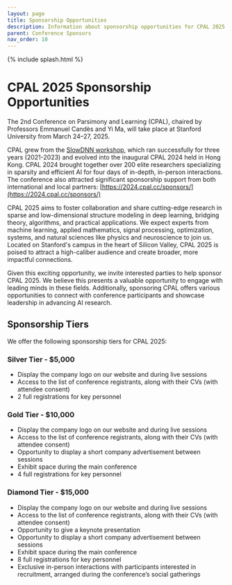 ```yaml
---
layout: page
title: Sponsorship Opportunities
description: Information about sponsorship opportunities for CPAL 2025
parent: Conference Sponsors
nav_order: 10
---
```


{% include splash.html %}

<!-- {% include sponsors.html %} -->

# CPAL 2025 Sponsorship Opportunities

The 2nd Conference on Parsimony and Learning (CPAL), chaired by Professors
Emmanuel Candès and Yi Ma, will take place at Stanford University from
March 24–27, 2025.

CPAL grew from the [SlowDNN workshop](https://slowdnn-workshop.github.io), which ran successfully for three years
(2021-2023) and evolved into the inaugural CPAL 2024 held in Hong Kong. CPAL
2024 brought together over 200 elite researchers specializing in sparsity and
efficient AI for four days of in-depth, in-person interactions. The conference
also attracted significant sponsorship support from both international and local
partners: [https://2024.cpal.cc/sponsors/](https://2024.cpal.cc/sponsors/)

CPAL 2025 aims to foster collaboration and share cutting-edge
research in sparse and low-dimensional structure modeling in deep learning,
bridging theory, algorithms, and practical applications. We expect experts from
machine learning, applied mathematics, signal processing, optimization, systems,
and natural sciences like physics and neuroscience to join us. Located on
Stanford's campus in the heart of Silicon Valley, CPAL 2025 is poised to attract
a high-caliber audience and create broader, more impactful connections.

Given this exciting opportunity, we invite interested parties to help sponsor
CPAL 2025. We believe this presents a valuable opportunity to engage with
leading minds in these fields. Additionally, sponsoring CPAL offers various
opportunities to connect with conference participants and showcase leadership in
advancing AI research.

## Sponsorship Tiers

We offer the following sponsorship tiers for CPAL 2025:

### Silver Tier - $5,000

- Display the company logo on our website and during live sessions
- Access to the list of conference registrants, along with their CVs (with attendee consent)
- 2 full registrations for key personnel

### Gold Tier - $10,000

- Display the company logo on our website and during live sessions
- Access to the list of conference registrants, along with their CVs (with attendee consent)
- Opportunity to display a short company advertisement between sessions
- Exhibit space during the main conference
- 4 full registrations for key personnel

### Diamond Tier - $15,000

- Display the company logo on our website and during live sessions
- Access to the list of conference registrants, along with their CVs (with attendee consent)
- Opportunity to give a keynote presentation
- Opportunity to display a short company advertisement between sessions
- Exhibit space during the main conference
- 8 full registrations for key personnel
- Exclusive in-person interactions with participants interested in recruitment, arranged during the conference’s social gatherings
